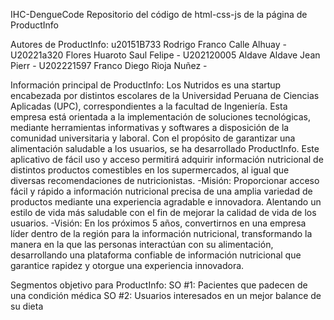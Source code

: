 IHC-DengueCode
Repositorio del código de html-css-js de la página de ProductInfo

Autores de ProductInfo: u20151B733 Rodrigo Franco Calle Alhuay - U20221a320 Flores Huaroto Saul Felipe - U202120005 Aldave Aldave Jean Pierr - U202221597 Franco Diego Rioja Nuñez - 

Información principal de ProductInfo: Los Nutridos es una startup encabezada por distintos escolares de la Universidad Peruana de Ciencias Aplicadas (UPC), correspondientes a la facultad de Ingeniería. Esta empresa está orientada a la implementación de soluciones tecnológicas,
mediante herramientas informativas y softwares a disposición de la comunidad universitaria y laboral. Con el propósito de garantizar una alimentación saludable a los usuarios, se ha desarrollado ProductInfo. Este aplicativo de fácil uso y acceso permitirá adquirir información nutricional de
distintos productos comestibles en los supermercados, al igual que diversas recomendaciones de nutricionistas. -Misión: Proporcionar acceso fácil y rápido a información nutricional precisa de una amplia variedad de productos mediante una experiencia agradable e innovadora. Alentando un estilo de
vida más saludable con el fin de mejorar la calidad de vida de los usuarios. -Visión: En los próximos 5 años, convertirnos en una empresa líder dentro de la región para la información nutricional, transformando la manera en la que las personas interactúan con su alimentación, 
desarrollando una plataforma confiable de información nutricional que garantice rapidez y otorgue una experiencia innovadora.

Segmentos objetivo para ProductInfo: SO #1: Pacientes que padecen de una condición médica SO #2: Usuarios interesados en un mejor balance de su dieta
